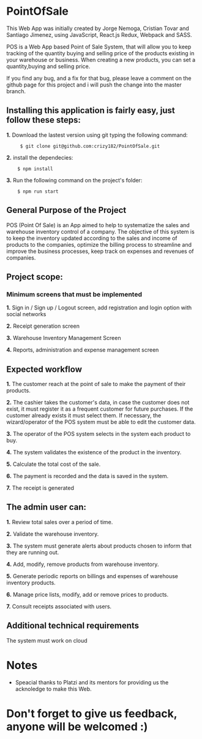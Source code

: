 # PointOfSale
This Web App was initially created by Jorge Nemoga, Cristian Tovar and Santiago Jimenez, using JavaScript, React.js Redux, Webpack and SASS.

POS is a Web App based Point of Sale System, that will allow you to keep tracking of the quantity buying and selling price of the products existing in your warehouse or business. When creating a new products, you can set a quantity,buying and selling price.

If you find any bug, and a fix for that bug, please leave a comment on the github page for this project and i will push the change into the master branch.

## Installing this application is fairly easy, just follow these steps:
  **1.** Download the lastest version using git typing the following command:

         $ git clone git@github.com:crizy182/PointOfSale.git

  **2.** install the dependecies:

        $ npm install
        
  **3.** Run the following command on the project's folder:
  
        $ npm run start


## General Purpose of the Project
POS (Point Of Sale) is an App aimed to help to systematize the sales and warehouse inventory control of a company.
The objective of this system is to keep the inventory updated according to the sales and income of products to the companies, optimize the billing process to streamline and improve the business processes, keep track on expenses and revenues of companies.

## Project scope:
### Minimum screens that must be implemented
  **1.** Sign in / Sign up / Logout screen, add registration and login option with social networks

  **2.** Receipt generation screen

  **3.** Warehouse Inventory Management Screen

  **4.** Reports, administration and expense management screen

## Expected workflow
  **1.** The customer reach at the point of sale to make the payment of their products.

  **2.** The cashier takes the customer's data, in case the customer does not exist, it must register it as a frequent                customer for future purchases.
         If the customer already exists it must select them.
         If necessary, the  wizard/operator of the POS system must be able to edit the customer data.

  **3.** The operator of the POS system selects in the system each product to buy.

  **4.** The system validates the existence of the product in the inventory.

  **5.** Calculate the total cost of the sale.

  **6.** The payment is recorded and the data is saved in the system.

  **7.** The receipt is generated

## The admin user can:

  **1.** Review total sales over a period of time.

  **2.** Validate the warehouse inventory.

  **3.** The system must generate alerts about products chosen to inform that they are running out.

  **4.** Add, modify, remove products from warehouse inventory.

  **5.** Generate periodic reports on billings and expenses of warehouse inventory products.

  **6.** Manage price lists, modify, add or remove prices to products.

  **7.** Consult receipts associated with users.

## Additional technical requirements
The system must work on cloud

# Notes
  * Speacial thanks to Platzi and its mentors for providing us the acknoledge to make this Web.

# Don't forget to give us feedback, anyone will be welcomed :)
